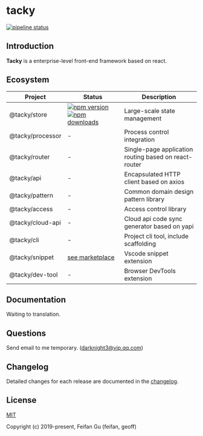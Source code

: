 # tacky

[![pipeline status](https://img.shields.io/travis/com/kujiale/tacky/master.svg?style=flat-square)](https://travis-ci.com/kujiale/tacky)

## Introduction
**Tacky** is a enterprise-level front-end framework based on react.

## Ecosystem
| Project | Status | Description |
|---------|--------|-------------|
| @tacky/store         | [![npm version](https://img.shields.io/npm/v/@tacky/store.svg?style=flat-square)](https://www.npmjs.com/package/@tacky/store) [![npm downloads](https://img.shields.io/npm/dm/@tacky/store.svg?style=flat-square)](https://www.npmjs.com/package/@tacky/store) | Large-scale state management |
| @tacky/processor                | - | Process control integration |
| @tacky/router            | - | Single-page application routing based on react-router |
| @tacky/api         | - | Encapsulated HTTP client based on axios |
| @tacky/pattern | - | Common domain design pattern library |
| @tacky/access | - | Access control library |
| @tacky/cloud-api              | - | Cloud api code sync generator based on yapi |
| @tacky/cli       | - | Project cli tool, include scaffolding |
| @tacky/snippet        | [see marketplace](https://marketplace.visualstudio.com/items?itemName=feifan.tacky-snippets#review-details) | Vscode snippet extension |
| @tacky/dev-tool       | - | Browser DevTools extension |

## Documentation
Waiting to translation.

## Questions
Send email to me temporary. (darknight3@vip.qq.com)

## Changelog
Detailed changes for each release are documented in the [changelog](CHANGELOG.md).

## License
[MIT](http://opensource.org/licenses/MIT)

Copyright (c) 2019-present, Feifan Gu (feifan, geoff)
